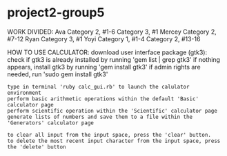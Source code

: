 # project2-group5

WORK DIVIDED:
Ava
    Category 2, #1-6
    Category 3, #1
Mercey
    Category 2, #7-12
Ryan
    Category 3, #1
Yoyi
    Category 1, #1-4
    Category 2, #13-16
    
HOW TO USE CALCULATOR:
    download user interface package (gtk3):
        check if gtk3 is already installed by running 'gem list | grep gtk3'
        if nothing appears, install gtk3 by running 'gem install gtk3'
        if admin rights are needed, run 'sudo gem install gtk3'

    type in terminal 'ruby calc_gui.rb' to launch the calulator environment
    perform basic arithmetic operations within the default 'Basic' calculator page
    perform scientific operation within the 'Scientific' calculator page
    generate lists of numbers and save them to a file within the 'Generators' calculator page

    to clear all input from the input space, press the 'clear' button.
    to delete the most recent input character from the input space, press the 'delete' button
